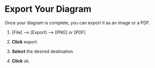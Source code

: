 # Export Your Diagram

Once your diagram is complete, you can export it as an image or a PDF.

1. [File] --> [Export] --> [PNG] or [PDF]

2. **Click** export.

3. **Select** the desired destination.

4. **Click** ok.